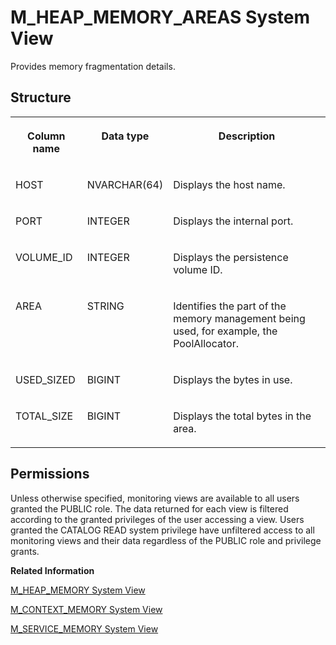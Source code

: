 <!-- loio48893b832d1b4767886764a89588a76b -->

# M\_HEAP\_MEMORY\_AREAS System View

Provides memory fragmentation details.



## Structure


<table>
<tr>
<th valign="top">

Column name

</th>
<th valign="top">

Data type

</th>
<th valign="top">

Description

</th>
</tr>
<tr>
<td valign="top">

HOST

</td>
<td valign="top">

NVARCHAR\(64\)

</td>
<td valign="top">

Displays the host name.

</td>
</tr>
<tr>
<td valign="top">

PORT

</td>
<td valign="top">

INTEGER

</td>
<td valign="top">

Displays the internal port.

</td>
</tr>
<tr>
<td valign="top">

VOLUME\_ID

</td>
<td valign="top">

INTEGER

</td>
<td valign="top">

Displays the persistence volume ID.

</td>
</tr>
<tr>
<td valign="top">

AREA

</td>
<td valign="top">

STRING

</td>
<td valign="top">

Identifies the part of the memory management being used, for example, the PoolAllocator.

</td>
</tr>
<tr>
<td valign="top">

USED\_SIZED

</td>
<td valign="top">

BIGINT

</td>
<td valign="top">

Displays the bytes in use.

</td>
</tr>
<tr>
<td valign="top">

TOTAL\_SIZE

</td>
<td valign="top">

BIGINT

</td>
<td valign="top">

Displays the total bytes in the area.

</td>
</tr>
</table>



<a name="loio48893b832d1b4767886764a89588a76b__section_fb4_2wz_xbc"/>

## Permissions

Unless otherwise specified, monitoring views are available to all users granted the PUBLIC role. The data returned for each view is filtered according to the granted privileges of the user accessing a view. Users granted the CATALOG READ system privilege have unfiltered access to all monitoring views and their data regardless of the PUBLIC role and privilege grants.

**Related Information**  


[M\_HEAP\_MEMORY System View](m-heap-memory-system-view-20b0956.md "Provides memory allocator statistics.")

[M\_CONTEXT\_MEMORY System View](m-context-memory-system-view-20ac657.md "Provides memory allocator statistics.")

[M\_SERVICE\_MEMORY System View](m-service-memory-system-view-20bf33c.md "Displays detailed memory utilization information by services.")

